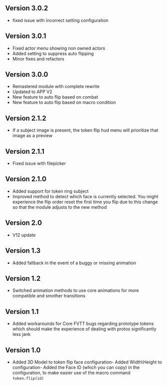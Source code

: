 ## Version 3.0.2
- fixed issue with incorrect setting configuration

## Version 3.0.1
- Fixed actor menu showing non owned actors
- Added setting to suppress auto flipping
- Minor fixes and refactors

## Version 3.0.0
- Remastered module with complete rewrite
- Updated to APP V2
- New feature to auto flip based on combat
- New feature to auto flip based on macro condition

## Version 2.1.2
- If a subject image is present, the token flip hud menu will prioritize that image as a preview

## Version 2.1.1
- Fixed issue with filepicker

## Version 2.1.0
- Added support for token ring subject
- Improved method to detect which face is currently selected. You might experience the flip order reset the first time you flip due to this change so that the module adjusts to the new method

## Version 2.0
- V12 update

## Version 1.3
- Added fallback in the event of a buggy or missing animation

## Version 1.2
- Switched animation methods to use core animations for more compatible and smother transitions

## Version 1.1
- Added workarounds for Core FVTT bugs regarding prototype tokens which should make the experience of dealing with protos significantly less jank

## Version 1.0
- Added 3D Model to token flip face configuration- Added Width\Height to configuration- Added the Face ID (which you can copy) in the configuration, to make easier use of the macro command `token.flip(id)`

